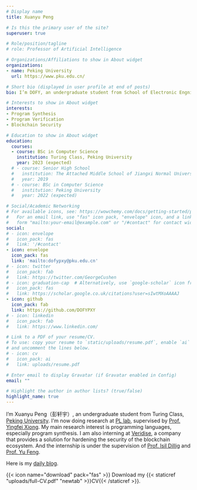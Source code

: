 ```yaml
---
# Display name
title: Xuanyu Peng

# Is this the primary user of the site?
superuser: true

# Role/position/tagline
# role: Professor of Artificial Intelligence

# Organizations/Affiliations to show in About widget
organizations:
- name: Peking University
  url: https://www.pku.edu.cn/

# Short bio (displayed in user profile at end of posts)
bio: I’m DOFY, an undergraduate student from School of Electronic Engnieering and Computer Science, Peking University.

# Interests to show in About widget
interests:
- Program Synthesis
- Program Verification
- Blockchain Security

# Education to show in About widget
education:
  courses:
  - course: BSc in Computer Science
    institution: Turing Class, Peking University
    year: 2023 (expected)
  # - course: Senior High School
  #   institution: The Attached Middle School of Jiangxi Normal University
  #   year: 2019
  # - course: BSc in Computer Science
  #   institution: Peking University
  #   year: 2022 (expected)

# Social/Academic Networking
# For available icons, see: https://wowchemy.com/docs/getting-started/page-builder/#icons
#   For an email link, use "fas" icon pack, "envelope" icon, and a link in the
#   form "mailto:your-email@example.com" or "/#contact" for contact widget.
social:
# - icon: envelope
#   icon_pack: fas
#   link: '/#contact'
- icon: envelope
  icon_pack: fas
  link: 'mailto:dofypxy@pku.edu.cn'
# - icon: twitter
#   icon_pack: fab
#   link: https://twitter.com/GeorgeCushen
# - icon: graduation-cap  # Alternatively, use `google-scholar` icon from `ai` icon pack
#   icon_pack: fas
#   link: https://scholar.google.co.uk/citations?user=sIwtMXoAAAAJ
- icon: github
  icon_pack: fab
  link: https://github.com/DOFYPXY
# - icon: linkedin
#   icon_pack: fab
#   link: https://www.linkedin.com/

# Link to a PDF of your resume/CV.
# To use: copy your resume to `static/uploads/resume.pdf`, enable `ai` icons in `params.toml`, 
# and uncomment the lines below.
# - icon: cv
#   icon_pack: ai
#   link: uploads/resume.pdf

# Enter email to display Gravatar (if Gravatar enabled in Config)
email: ""

# Highlight the author in author lists? (true/false)
highlight_name: true
---
```


I’m Xuanyu Peng（彭轩宇）, an undergraduate student from Turing Class, [Peking University](https://pku.edu.cn). I'm now doing research at [PL lab](https://pl.cs.pku.edu.cn/), supervised by [Prof. Yingfei Xiong](https://xiongyingfei.github.io/). My main research interest is programming languages, especially program synthesis. I am also interning at [Veridise](https://veridise.com), a company that provides a solution for hardening the security of the blockchain ecosystem. And the internship is under the supervision of [Prof. Isil Dillig](https://www.cs.utexas.edu/~isil/) and [Prof. Yu Feng](https://fredfeng.github.io/).

Here is my [daily blog](http://dofy.top).

{{< icon name="download" pack="fas" >}} Download my {{< staticref "uploads/full-CV.pdf" "newtab" >}}CV{{< /staticref >}}.



